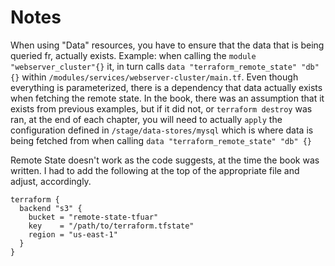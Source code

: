 # Notes

When using "Data" resources, you have to ensure that the data that is being queried fr, actually exists. Example: when calling the `module "webserver_cluster"{}` it, in turn calls `data "terraform_remote_state" "db" {}` within `/modules/services/webserver-cluster/main.tf`. Even though everything is parameterized, there is a dependency that data actually exists when fetching the remote state. In the book, there was an assumption that it exists from previous examples, but if it did not, or `terraform destroy` was ran, at the end of each chapter, you will need to actually `apply` the configuration defined in `/stage/data-stores/mysql` which is where data is being fetched from when calling `data "terraform_remote_state" "db" {}`

Remote State doesn't work as the code suggests, at the time the book was written. I had to add the following at the top of the appropriate file and adjust, accordingly.
```hcl
terraform {
  backend "s3" {
    bucket = "remote-state-tfuar"
    key    = "/path/to/terraform.tfstate"
    region = "us-east-1"
  }
}
```